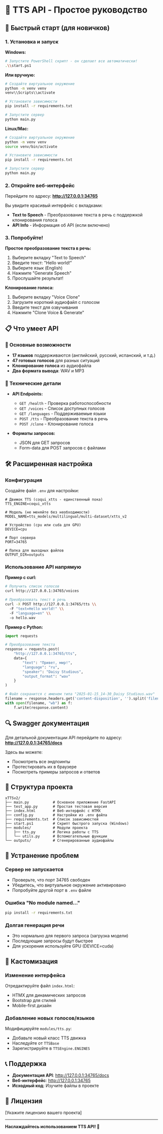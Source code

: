 # 🎤 TTS API - Простое руководство

## 🚀 Быстрый старт (для новичков)

### 1. Установка и запуск

**Windows:**
```bash
# Запустите PowerShell скрипт - он сделает все автоматически!
.\\start.ps1
```

**Или вручную:**
```bash
# Создайте виртуальное окружение
python -m venv venv
venv\\Scripts\\activate

# Установите зависимости
pip install -r requirements.txt

# Запустите сервер
python main.py
```

**Linux/Mac:**
```bash
# Создайте виртуальное окружение
python -m venv venv
source venv/bin/activate

# Установите зависимости
pip install -r requirements.txt

# Запустите сервер
python main.py
```

### 2. Откройте веб-интерфейс

Перейдите по адресу: **http://127.0.0.1:34765**

Вы увидите красивый интерфейс с вкладками:
- **Text to Speech** - Преобразование текста в речь с поддержкой клонирования голоса
- **API Info** - Информация об API (если включено)

### 3. Попробуйте!

**Простое преобразование текста в речь:**
1. Выберите вкладку "Text to Speech"
2. Введите текст: "Hello world!"
3. Выберите язык (English)
4. Нажмите "Generate Speech"
5. Прослушайте результат!

**Клонирование голоса:**
1. Выберите вкладку "Voice Clone"
2. Загрузите короткий аудиофайл с голосом
3. Введите текст для озвучивания
4. Нажмите "Clone Voice & Generate"

## 📋 Что умеет API

### 🎯 Основные возможности
- **17 языков** поддерживаются (английский, русский, испанский, и т.д.)
- **47 готовых голосов** для разных ситуаций
- **Клонирование голоса** из аудиофайла
- **Два формата вывода**: WAV и MP3

### 🔧 Технические детали
- **API Endpoints:**
  - `GET /health` - Проверка работоспособности
  - `GET /voices` - Список доступных голосов
  - `GET /languages` - Поддерживаемые языки
  - `POST /tts` - Преобразование текста в речь
  - `POST /clone` - Клонирование голоса

- **Форматы запросов:**
  - JSON для GET запросов
  - Form-data для POST запросов с файлами

## 🛠️ Расширенная настройка

### Конфигурация
Создайте файл `.env` для настройки:

```env
# Движок TTS (coqui_xtts - единственный пока)
TTS_ENGINE=coqui_xtts

# Модель (не меняйте без необходимости)
MODEL_NAME=tts_models/multilingual/multi-dataset/xtts_v2

# Устройство (cpu или cuda для GPU)
DEVICE=cpu

# Порт сервера
PORT=34765

# Папка для выходных файлов
OUTPUT_DIR=outputs
```

### Использование API напрямую

**Пример с curl:**
```bash
# Получить список голосов
curl http://127.0.0.1:34765/voices

# Преобразовать текст в речь
curl -X POST http://127.0.0.1:34765/tts \\
  -F "text=Hello world!" \\
  -F "language=en" \\
  -o hello.wav
```

**Пример с Python:**
```python
import requests

# Преобразование текста
response = requests.post(
    "http://127.0.0.1:34765/tts",
    data={
        "text": "Привет, мир!",
        "language": "ru",
        "speaker": "Daisy Studious",
        "output_format": "wav"
    }
)

# Файл сохранится с именем типа "2025-01-15_14-30_Daisy Studious.wav"
filename = response.headers.get('content-disposition', '').split('filename=')[1].strip('"')
with open(filename, "wb") as f:
    f.write(response.content)
```

## 🔍 Swagger документация

Для детальной документации API перейдите по адресу:
**http://127.0.0.1:34765/docs**

Здесь вы можете:
- Посмотреть все эндпоинты
- Протестировать их в браузере
- Посмотреть примеры запросов и ответов

## 📁 Структура проекта

```
xTTSv2/
├── main.py           # Основное приложение FastAPI
├── test_app.py       # Простая тестовая версия
├── index.html        # Веб-интерфейс с HTMX
├── config.py         # Настройки из .env файла
├── requirements.txt  # Список зависимостей
├── start.ps1         # Скрипт быстрого запуска (Windows)
├── modules/          # Модули проекта
│   ├── tts.py        # Логика работы с TTS
│   └── utils.py      # Вспомогательные функции
└── outputs/          # Сгенерированные аудиофайлы
```

## 🚨 Устранение проблем

### Сервер не запускается
- Проверьте, что порт 34765 свободен
- Убедитесь, что виртуальное окружение активировано
- Попробуйте другой порт в `.env` файле

### Ошибка "No module named..."
```bash
pip install -r requirements.txt
```

### Долгая генерация речи
- Это нормально для первого запроса (загрузка модели)
- Последующие запросы будут быстрее
- Для ускорения используйте GPU (DEVICE=cuda)

## 🎨 Кастомизация

### Изменение интерфейса
Отредактируйте файл `index.html`:
- HTMX для динамических запросов
- Bootstrap для стилей
- Mobile-first дизайн

### Добавление новых голосов/языков
Модифицируйте `modules/tts.py`:
- Добавьте новый класс TTS движка
- Наследуйте от `TTSBase`
- Зарегистрируйте в `TTSEngine.ENGINES`

## 📞 Поддержка

- **Документация API**: http://127.0.0.1:34765/docs
- **Веб-интерфейс**: http://127.0.0.1:34765
- **Исходный код**: Изучите файлы в проекте

## 📄 Лицензия

[Укажите лицензию вашего проекта]

---

**Наслаждайтесь использованием TTS API! 🎉**
